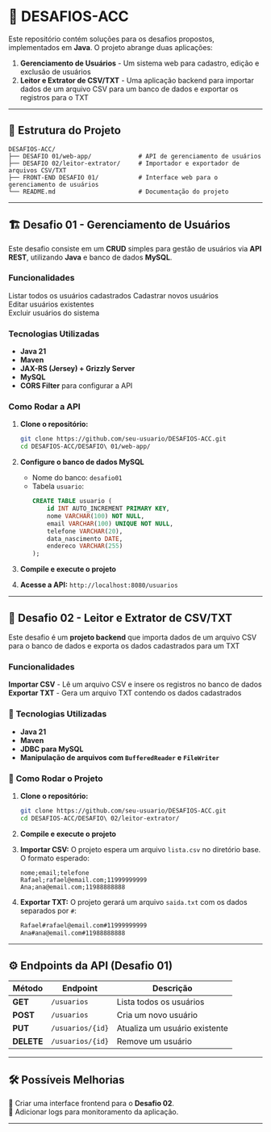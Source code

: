 # 📌 DESAFIOS-ACC

Este repositório contém soluções para os desafios propostos, implementados em **Java**. O projeto abrange duas aplicações:

1. **Gerenciamento de Usuários** - Um sistema web para cadastro, edição e exclusão de usuários
2. **Leitor e Extrator de CSV/TXT** - Uma aplicação backend para importar dados de um arquivo CSV para um banco de dados e exportar os registros para o TXT

---

## 📁 Estrutura do Projeto

```
DESAFIOS-ACC/
├── DESAFIO 01/web-app/             # API de gerenciamento de usuários
├── DESAFIO 02/leitor-extrator/     # Importador e exportador de arquivos CSV/TXT
├── FRONT-END DESAFIO 01/           # Interface web para o gerenciamento de usuários
└── README.md                       # Documentação do projeto
```

---

## 🏗 **Desafio 01 - Gerenciamento de Usuários**
Este desafio consiste em um **CRUD** simples para gestão de usuários via **API REST**, utilizando **Java** e banco de dados **MySQL**.

### **Funcionalidades**
Listar todos os usuários cadastrados
Cadastrar novos usuários  
Editar usuários existentes  
Excluir usuários do sistema  

###  **Tecnologias Utilizadas**
- **Java 21**
- **Maven**
- **JAX-RS (Jersey) + Grizzly Server**
- **MySQL**
- **CORS Filter** para configurar a API

###  **Como Rodar a API**
1. **Clone o repositório:**
   ```bash
   git clone https://github.com/seu-usuario/DESAFIOS-ACC.git
   cd DESAFIOS-ACC/DESAFIO\ 01/web-app/
   ```
2. **Configure o banco de dados MySQL**
   - Nome do banco: `desafio01`
   - Tabela `usuario`:
     ```sql
     CREATE TABLE usuario (
         id INT AUTO_INCREMENT PRIMARY KEY,
         nome VARCHAR(100) NOT NULL,
         email VARCHAR(100) UNIQUE NOT NULL,
         telefone VARCHAR(20),
         data_nascimento DATE,
         endereco VARCHAR(255)
     );
     ```
3. **Compile e execute o projeto**

4. **Acesse a API:** `http://localhost:8080/usuarios`

---

## 📂 **Desafio 02 - Leitor e Extrator de CSV/TXT**
Este desafio é um **projeto backend** que importa dados de um arquivo CSV para o banco de dados e exporta os dados cadastrados para um TXT

###  **Funcionalidades**
**Importar CSV** - Lê um arquivo CSV e insere os registros no banco de dados
**Exportar TXT** - Gera um arquivo TXT contendo os dados cadastrados  

### 🔹 **Tecnologias Utilizadas**
- **Java 21**
- **Maven**
- **JDBC para MySQL**
- **Manipulação de arquivos com `BufferedReader` e `FileWriter`**

### 🔹 **Como Rodar o Projeto**
1. **Clone o repositório:**
   ```bash
   git clone https://github.com/seu-usuario/DESAFIOS-ACC.git
   cd DESAFIOS-ACC/DESAFIO\ 02/leitor-extrator/
   ```
2. **Compile e execute o projeto**

3. **Importar CSV:** O projeto espera um arquivo `lista.csv` no diretório base. O formato esperado:
   ```csv
   nome;email;telefone
   Rafael;rafael@email.com;11999999999
   Ana;ana@email.com;11988888888
   ```
4. **Exportar TXT:** O projeto gerará um arquivo `saida.txt` com os dados separados por `#`:
   ```txt
   Rafael#rafael@email.com#11999999999
   Ana#ana@email.com#11988888888
   ```

---

## ⚙ **Endpoints da API (Desafio 01)**

| Método | Endpoint          | Descrição |
|---------|------------------|-------------|
| **GET** | `/usuarios`      | Lista todos os usuários |
| **POST** | `/usuarios`      | Cria um novo usuário |
| **PUT** | `/usuarios/{id}` | Atualiza um usuário existente |
| **DELETE** | `/usuarios/{id}` | Remove um usuário |

---

## 🛠 **Possíveis Melhorias**
🔹 Criar uma interface frontend para o **Desafio 02**.  
🔹 Adicionar logs para monitoramento da aplicação.  

---


